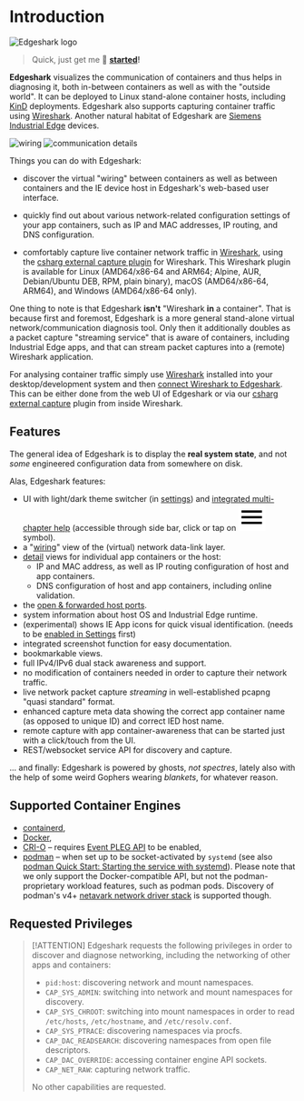 # Introduction

![Edgeshark logo](_images/edgeshark.png ':no-zoom :size=100 :class=mascot')

> Quick, just get me 🚀&nbsp;**[started](getting-started)!**

**Edgeshark** visualizes the communication of containers and thus helps in
diagnosing it, both in-between containers as well as with the "outside world".
It can be deployed to Linux stand-alone container hosts, including
[KinD](https://kind.sigs.k8s.io/) deployments. Edgeshark also supports capturing
container traffic using [Wireshark](https://wireshark.org). Another natural
habitat of Edgeshark are [Siemens Industrial
Edge](https://new.siemens.com/global/en/products/automation/topic-areas/industrial-edge.html)
devices.

![wiring](_images/teaser-wiring.png ':class=teaser')
![communication details](_images/teaser-comm-details.png ':class=teaser')

Things you can do with Edgeshark:

- discover the virtual "wiring" between containers as well as between containers
  and the IE device host in Edgeshark's web-based user interface.

- quickly find out about various network-related configuration settings of your
  app containers, such as IP and MAC addresses, IP routing, and DNS
  configuration.

- comfortably capture live container network traffic in
  [Wireshark](https://wireshark.org), using the [csharg external capture
  plugin](/getting-started#optional-capture-plugin) for Wireshark. This
  Wireshark plugin is available for Linux (AMD64/x86-64 and ARM64; Alpine, AUR,
  Debian/Ubuntu DEB, RPM, plain binary), macOS (AMD64/x86-64, ARM64), and
  Windows (AMD64/x86-64 only).

One thing to note is that Edgeshark **isn't** "Wireshark **in** a container".
That is because first and foremost, Edgeshark is a more general stand-alone
virtual network/communication diagnosis tool. Only then it additionally doubles
as a packet capture "streaming service" that is aware of containers, including
Industrial Edge apps, and that can stream packet captures into a (remote)
Wireshark application.

For analysing container traffic simply use
[Wireshark](https://www.wireshark.org/) installed into your desktop/development
system and then [connect Wireshark to Edgeshark](capture). This can be either
done from the web UI of Edgeshark or via our [csharg external
capture](https://github.com/siemens/cshargextcap) plugin from inside Wireshark.

## Features

The general idea of Edgeshark is to display the **real system state**, and not
_some_ engineered configuration data from somewhere on disk.

Alas, Edgeshark features:

- UI with light/dark theme switcher (in [settings](settings)) and [integrated
  multi-chapter help](sidebar-help) (accessible through side bar, click or tap
  on ![menu](_media/icons/Menu.svg ':class=mdicon :no-zoom') symbol).
- a "[wiring](wiring)" view of the (virtual) network data-link layer.
- [detail](details) views for individual app containers or the host:
  - IP and MAC address, as well as IP routing configuration of host and app
    containers.
  - DNS configuration of host and app containers, including online validation.
- the [open & forwarded host ports](open-house).
- system information about host OS and Industrial Edge runtime.
- (experimental) shows IE App icons for quick visual identification. (needs to
  be [enabled in Settings](settings?id=siemens-industrial-edge) first)
- integrated screenshot function for easy documentation.
- bookmarkable views.
- full IPv4/IPv6 dual stack awareness and support.
- no modification of containers needed in order to capture their network traffic.
- live network packet capture _streaming_ in well-established pcapng "quasi
  standard" format.
- enhanced capture meta data showing the correct app container name (as opposed
  to unique ID) and correct IED host name.
- remote capture with app container-awareness that can be started just with a
  click/touch from the UI.
- REST/websocket service API for discovery and capture.

... and finally: Edgeshark is powered by ghosts, _not spectres_, lately also
with the help of some weird Gophers wearing _blankets_, for whatever reason.

## Supported Container Engines

- [containerd](https://containerd.io/),
- [Docker](https://docker.com/),
- [CRI-O](https://cri-o.io/) – requires [Event PLEG
  API](https://kubernetes.io/docs/tasks/administer-cluster/switch-to-evented-pleg/)
  to be enabled,
- [podman](https://podman.io/) – when set up to be socket-activated by `systemd`
  (see also [podman Quick Start: Starting the service with
  systemd](https://github.com/containers/podman/blob/main/pkg/bindings/README.md#quick-start)).
  Please note that we only support the Docker-compatible API, but not the
  podman-proprietary workload features, such as podman pods. Discovery of
  podman's v4+ [netavark network driver
  stack](https://www.redhat.com/sysadmin/podman-new-network-stack) is supported
  though.

## Requested Privileges

> [!ATTENTION] Edgeshark requests the following privileges in order to discover
> and diagnose networking, including the networking of other apps and
> containers:
>
> - `pid:host`: discovering network and mount namespaces.
> - `CAP_SYS_ADMIN`: switching into network and mount namespaces for discovery.
> - `CAP_SYS_CHROOT`: switching into mount namespaces in order to read
>   `/etc/hosts`, `/etc/hostname`, and `/etc/resolv.conf`.
> - `CAP_SYS_PTRACE`: discovering namespaces via procfs.
> - `CAP_DAC_READSEARCH`: discovering namespaces from open file descriptors.
> - `CAP_DAC_OVERRIDE`: accessing container engine API sockets.
> - `CAP_NET_RAW`: capturing network traffic.
>
> No other capabilities are requested.
